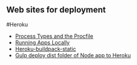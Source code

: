 Web sites for deployment
-----


#Heroku
- [Process Types and the Procfile](https://devcenter.heroku.com/articles/procfile)
- [Running Apps Locally](https://devcenter.heroku.com/articles/heroku-local)
- [Heroku-buildpack-static](https://github.com/heroku/heroku-buildpack-static)
- [Gulp deploy dist folder of Node app to Heroku](https://stackoverflow.com/questions/29053830/gulp-deploy-dist-folder-of-node-app-to-heroku)
